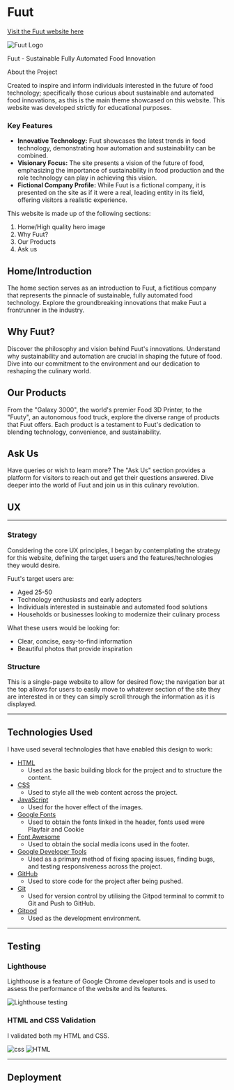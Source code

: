 # Fuut

[Visit the Fuut website here](https://github.com/ThePyth0nKid/Fuut)

![Fuut Logo](assets/images/website_device.png)

Fuut - Sustainable Fully Automated Food Innovation

About the Project

Created to inspire and inform individuals interested in the future of food technology; specifically those curious about sustainable and automated food innovations, as this is the main theme showcased on this website. This website was developed strictly for educational purposes.

### Key Features

- **Innovative Technology:** Fuut showcases the latest trends in food technology, demonstrating how automation and sustainability can be combined.
- **Visionary Focus:** The site presents a vision of the future of food, emphasizing the importance of sustainability in food production and the role technology can play in achieving this vision.
- **Fictional Company Profile:** While Fuut is a fictional company, it is presented on the site as if it were a real, leading entity in its field, offering visitors a realistic experience.

This website is made up of the following sections:

1. Home/High quality hero image
2. Why Fuut?
3. Our Products
4. Ask us

## Home/Introduction

The home section serves as an introduction to Fuut, a fictitious company that represents the pinnacle of sustainable, fully automated food technology. Explore the groundbreaking innovations that make Fuut a frontrunner in the industry.

## Why Fuut?

Discover the philosophy and vision behind Fuut's innovations. Understand why sustainability and automation are crucial in shaping the future of food. Dive into our commitment to the environment and our dedication to reshaping the culinary world.

## Our Products

From the "Galaxy 3000", the world's premier Food 3D Printer, to the "Fuuty", an autonomous food truck, explore the diverse range of products that Fuut offers. Each product is a testament to Fuut's dedication to blending technology, convenience, and sustainability.

## Ask Us

Have queries or wish to learn more? The "Ask Us" section provides a platform for visitors to reach out and get their questions answered. Dive deeper into the world of Fuut and join us in this culinary revolution.

## UX

---

### **Strategy**

Considering the core UX principles, I began by contemplating the strategy for this website, defining the target users and the features/technologies they would desire.

Fuut's target users are:
* Aged 25-50
* Technology enthusiasts and early adopters
* Individuals interested in sustainable and automated food solutions
* Households or businesses looking to modernize their culinary process

What these users would be looking for:
- Clear, concise, easy-to-find information
- Beautiful photos that provide inspiration

### **Structure**

This is a single-page website to allow for desired flow; the navigation bar at the top allows for users to easily move to whatever section of the site they are interested in or they can simply scroll through the information as it is displayed.

---

## Technologies Used

I have used several technologies that have enabled this design to work:

- [HTML](https://developer.mozilla.org/en-US/docs/Web/HTML)
  - Used as the basic building block for the project and to structure the content.
- [CSS](https://developer.mozilla.org/en-US/docs/Learn/Getting_started_with_the_web/CSS_basics)
  - Used to style all the web content across the project.
- [JavaScript](https://www.javascript.com/)
  - Used for the hover effect of the images.
- [Google Fonts](https://fonts.google.com/)
  - Used to obtain the fonts linked in the header, fonts used were Playfair and Cookie
- [Font Awesome](https://fontawesome.com/)
  - Used to obtain the social media icons used in the footer.
- [Google Developer Tools](https://developers.google.com/web/tools/chrome-devtools)
  - Used as a primary method of fixing spacing issues, finding bugs, and testing responsiveness across the project.
- [GitHub](https://github.com/)
  - Used to store code for the project after being pushed.
- [Git](https://git-scm.com/)
  - Used for version control by utilising the Gitpod terminal to commit to Git and Push to GitHub.
- [Gitpod](https://www.gitpod.io/)
  - Used as the development environment.

---

## Testing

### **Lighthouse**

Lighthouse is a feature of Google Chrome developer tools and is used to assess the performance of the website and its features.

![Lighthouse testing](assets/images/screenshot-light.png)

### **HTML and CSS Validation**

I validated both my HTML and CSS.

![css](assets/images/css-check-finsh.png)
![HTML](assets/images/html-check-finsh.png)

---

## Deployment
